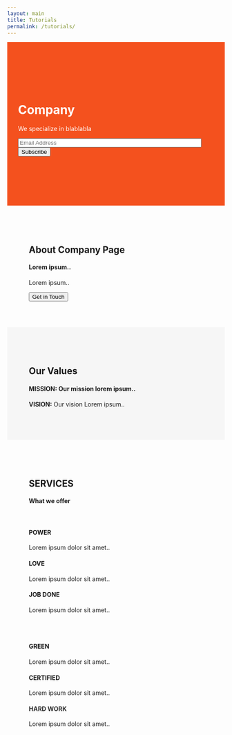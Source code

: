 ```yaml
---
layout: main
title: Tutorials
permalink: /tutorials/
---
```


<!DOCTYPE html>
<html lang="en">
<head>
  <!-- Theme Made By www.w3schools.com - No Copyright -->
  <title>Bootstrap Theme Company Page</title>
  <meta charset="utf-8">
  <meta name="viewport" content="width=device-width, initial-scale=1">
  <link rel="stylesheet" href="https://maxcdn.bootstrapcdn.com/bootstrap/3.4.1/css/bootstrap.min.css">
  <script src="https://ajax.googleapis.com/ajax/libs/jquery/3.6.0/jquery.min.js"></script>
  <script src="https://maxcdn.bootstrapcdn.com/bootstrap/3.4.1/js/bootstrap.min.js"></script>
  <style>
  .jumbotron {
    background-color: #f4511e;
    color: #fff;
    padding: 100px 25px;
  }
  .container-fluid {
    padding: 60px 50px;
  }
  .bg-grey {
    background-color: #f6f6f6;
  }
  .logo-small {
    color: #f4511e;
    font-size: 50px;
  }
  .logo {
    color: #f4511e;
    font-size: 200px;
  }
  @media screen and (max-width: 768px) {
    .col-sm-4 {
      text-align: center;
      margin: 25px 0;
    }
  }
  </style>
</head>
<body>

<div class="jumbotron text-center">
  <h1>Company</h1> 
  <p>We specialize in blablabla</p> 
  <form class="form-inline">
    <div class="input-group">
      <input type="email" class="form-control" size="50" placeholder="Email Address" required>
      <div class="input-group-btn">
        <button type="button" class="btn btn-danger">Subscribe</button>
      </div>
    </div>
  </form>
</div>

<!-- Container (About Section) -->
<div class="container-fluid">
  <div class="row">
    <div class="col-sm-8">
      <h2>About Company Page</h2>
      <h4>Lorem ipsum..</h4>      
      <p>Lorem ipsum..</p>
      <button class="btn btn-default btn-lg">Get in Touch</button>
    </div>
    <div class="col-sm-4">
      <span class="glyphicon glyphicon-signal logo"></span>
    </div>
  </div>
</div>

<div class="container-fluid bg-grey">
  <div class="row">
    <div class="col-sm-4">
      <span class="glyphicon glyphicon-globe logo"></span>
    </div>
    <div class="col-sm-8">
      <h2>Our Values</h2>
      <h4><strong>MISSION:</strong> Our mission lorem ipsum..</h4>      
      <p><strong>VISION:</strong> Our vision Lorem ipsum..</p>
    </div>
  </div>
</div>

<!-- Container (Services Section) -->
<div class="container-fluid text-center">
  <h2>SERVICES</h2>
  <h4>What we offer</h4>
  <br>
  <div class="row">
    <div class="col-sm-4">
      <span class="glyphicon glyphicon-off logo-small"></span>
      <h4>POWER</h4>
      <p>Lorem ipsum dolor sit amet..</p>
    </div>
    <div class="col-sm-4">
      <span class="glyphicon glyphicon-heart logo-small"></span>
      <h4>LOVE</h4>
      <p>Lorem ipsum dolor sit amet..</p>
    </div>
    <div class="col-sm-4">
      <span class="glyphicon glyphicon-lock logo-small"></span>
      <h4>JOB DONE</h4>
      <p>Lorem ipsum dolor sit amet..</p>
    </div>
  </div>
  <br><br>
  <div class="row">
    <div class="col-sm-4">
      <span class="glyphicon glyphicon-leaf logo-small"></span>
      <h4>GREEN</h4>
      <p>Lorem ipsum dolor sit amet..</p>
    </div>
    <div class="col-sm-4">
      <span class="glyphicon glyphicon-certificate logo-small"></span>
      <h4>CERTIFIED</h4>
      <p>Lorem ipsum dolor sit amet..</p>
    </div>
    <div class="col-sm-4">
      <span class="glyphicon glyphicon-wrench logo-small"></span>
      <h4 style="color:#303030;">HARD WORK</h4>
      <p>Lorem ipsum dolor sit amet..</p>
    </div>
  </div>
</div>

</body>
</html>


